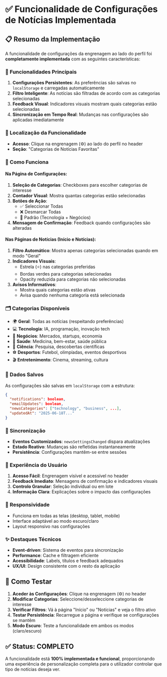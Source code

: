 # ✅ Funcionalidade de Configurações de Notícias Implementada

## 📋 Resumo da Implementação

A funcionalidade de configurações da engrenagem ao lado do perfil foi **completamente implementada** com as seguintes características:

### 🔧 Funcionalidades Principais

1. **Configurações Persistentes**: As preferências são salvas no `localStorage` e carregadas automaticamente
2. **Filtro Inteligente**: As notícias são filtradas de acordo com as categorias selecionadas
3. **Feedback Visual**: Indicadores visuais mostram quais categorias estão selecionadas
4. **Sincronização em Tempo Real**: Mudanças nas configurações são aplicadas imediatamente

### 📍 Localização da Funcionalidade

- **Acesso**: Clique na engrenagem (⚙️) ao lado do perfil no header
- **Seção**: "Categorias de Notícias Favoritas"

### 🎯 Como Funciona

#### Na Página de Configurações:
1. **Seleção de Categorias**: Checkboxes para escolher categorias de interesse
2. **Contador Visual**: Mostra quantas categorias estão selecionadas
3. **Botões de Ação**:
   - ✅ Seleccionar Todas
   - ❌ Desmarcar Todas  
   - 🔄 Padrão (Tecnologia + Negócios)
4. **Mensagem de Confirmação**: Feedback quando configurações são alteradas

#### Nas Páginas de Notícias (Início e Notícias):
1. **Filtro Automático**: Mostra apenas categorias selecionadas quando em modo "Geral"
2. **Indicadores Visuais**: 
   - Estrela (⭐) nas categorias preferidas
   - Bordas verdes para categorias selecionadas
   - Opacity reduzida para categorias não selecionadas
3. **Avisos Informativos**:
   - Mostra quais categorias estão ativas
   - Avisa quando nenhuma categoria está selecionada

### 🗂️ Categorias Disponíveis

- 🌍 **Geral**: Todas as notícias (respeitando preferências)
- 💻 **Tecnologia**: IA, programação, inovação tech
- 💼 **Negócios**: Mercados, startups, economia
- 🏥 **Saúde**: Medicina, bem-estar, saúde pública
- 🔬 **Ciência**: Pesquisa, descobertas científicas
- ⚽ **Desportos**: Futebol, olimpíadas, eventos desportivos
- 🎬 **Entretenimento**: Cinema, streaming, cultura

### 💾 Dados Salvos

As configurações são salvas em `localStorage` com a estrutura:
```json
{
  "notifications": boolean,
  "emailUpdates": boolean, 
  "newsCategories": ["technology", "business", ...],
  "updatedAt": "2025-06-18T..."
}
```

### 🔄 Sincronização

- **Eventos Customizados**: `newsSettingsChanged` dispara atualizações
- **Estado Reativo**: Mudanças são refletidas instantaneamente
- **Persistência**: Configurações mantêm-se entre sessões

### 🎨 Experiência do Usuário

1. **Acesso Fácil**: Engrenagem visível e acessível no header
2. **Feedback Imediato**: Mensagens de confirmação e indicadores visuais
3. **Controlo Granular**: Seleção individual ou em lote
4. **Informação Clara**: Explicações sobre o impacto das configurações

### 📱 Responsividade

- Funciona em todas as telas (desktop, tablet, mobile)
- Interface adaptável ao modo escuro/claro
- Layout responsivo nas configurações

### ✨ Destaques Técnicos

- **Event-driven**: Sistema de eventos para sincronização
- **Performance**: Cache e filtragem eficiente
- **Acessibilidade**: Labels, títulos e feedback adequados
- **UX/UI**: Design consistente com o resto da aplicação

## 🧪 Como Testar

1. **Aceder às Configurações**: Clique na engrenagem (⚙️) no header
2. **Modificar Categorias**: Seleccione/desseleccione categorias de interesse
3. **Verificar Filtros**: Vá à página "Início" ou "Notícias" e veja o filtro ativo
4. **Testar Persistência**: Recarregue a página e verifique se configurações se mantêm
5. **Modo Escuro**: Teste a funcionalidade em ambos os modos (claro/escuro)

## ✅ Status: COMPLETO

A funcionalidade está **100% implementada e funcional**, proporcionando uma experiência de personalização completa para o utilizador controlar que tipo de notícias deseja ver.

